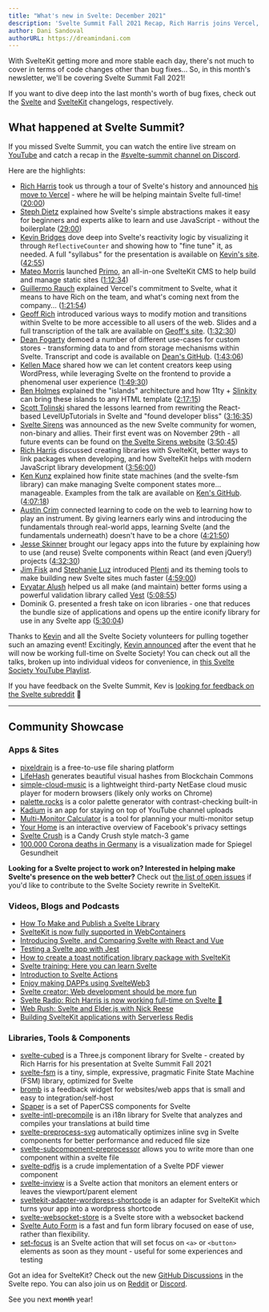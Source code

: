 ```yaml
---
title: "What's new in Svelte: December 2021"
description: 'Svelte Summit Fall 2021 Recap, Rich Harris joins Vercel, and Kevin goes full-time on Svelte Society'
author: Dani Sandoval
authorURL: https://dreamindani.com
---
```


With SvelteKit getting more and more stable each day, there's not much to cover in terms of code changes other than bug fixes... So, in this month's newsletter, we'll be covering Svelte Summit Fall 2021!

If you want to dive deep into the last month's worth of bug fixes, check out the [Svelte](https://github.com/sveltejs/svelte/blob/master/CHANGELOG.md) and [SvelteKit](https://github.com/sveltejs/kit/blob/master/packages/kit/CHANGELOG.md) changelogs, respectively.

## What happened at Svelte Summit?

If you missed Svelte Summit, you can watch the entire live stream on [YouTube](https://www.youtube.com/watch?v=1Df-9EKvZr0) and catch a recap in the [#svelte-summit channel on Discord](https://discord.gg/YmHcdnhu).

Here are the highlights:

- [Rich Harris](https://bsky.app/profile/rich-harris.dev) took us through a tour of Svelte's history and announced [his move to Vercel](https://vercel.com/blog/vercel-welcomes-rich-harris-creator-of-svelte) - where he will be helping maintain Svelte full-time! ([20:00](https://www.youtube.com/watch?v=1Df-9EKvZr0&t=1200s))
- [Steph Dietz](https://www.steph-dietz.com/) explained how Svelte's simple abstractions makes it easy for beginners and experts alike to learn and use JavaScript - without the boilerplate ([29:00](https://www.youtube.com/watch?v=1Df-9EKvZr0&t=1740s))
- [Kevin Bridges](https://github.com/KevinAst) dove deep into Svelte's reactivity logic by visualizing it through `ReflectiveCounter` and showing how to "fine tune" it, as needed. A full "syllabus" for the presentation is available on [Kevin's site](https://wiibridges.com/presentations/ResponsiveSvelte/). ([42:55](https://www.youtube.com/watch?v=1Df-9EKvZr0&t=2575s))
- [Mateo Morris](https://github.com/mateomorris) launched [Primo](https://primo.af/), an all-in-one SvelteKit CMS to help build and manage static sites ([1:12:34](https://www.youtube.com/watch?v=1Df-9EKvZr0&t=4354s))
- [Guillermo Rauch](https://vercel.com/about/rauchg) explained Vercel's commitment to Svelte, what it means to have Rich on the team, and what's coming next from the company... ([1:21:54](https://www.youtube.com/watch?v=1Df-9EKvZr0&t=4914s))
- [Geoff Rich](https://bsky.app/profile/geoffrich.net) introduced various ways to modify motion and transitions within Svelte to be more accessible to all users of the web. Slides and a full transcription of the talk are available on [Geoff's site](https://geoffrich.net/posts/svelte-summit-2021/). ([1:32:30](https://www.youtube.com/watch?v=1Df-9EKvZr0&t=5550s))
- [Dean Fogarty](https://df.id.au/) demoed a number of different use-cases for custom stores - transforming data to and from storage mechanisms within Svelte. Transcript and code is available on [Dean's GitHub](https://github.com/angrytongan/svelte-summit-2021). ([1:43:06](https://www.youtube.com/watch?v=1Df-9EKvZr0&t=6186s))
- [Kellen Mace](https://bsky.app/profile/kellenmace.bsky.social) shared how we can let content creators keep using WordPress, while leveraging Svelte on the frontend to provide a phenomenal user experience ([1:49:30](https://www.youtube.com/watch?v=1Df-9EKvZr0&t=6570ss))
- [Ben Holmes](https://bsky.app/profile/bholmes.dev) explained the "islands" architecture and how 11ty + [Slinkity](https://slinkity.dev/) can bring these islands to any HTML template ([2:17:15](https://www.youtube.com/watch?v=1Df-9EKvZr0&t=8235s))
- [Scott Tolinski](https://bsky.app/profile/tolin.ski) shared the lessons learned from rewriting the React-based LevelUpTutorials in Svelte and "found developer bliss" ([3:16:35](https://www.youtube.com/watch?v=1Df-9EKvZr0&t=11795s))
- [Svelte Sirens](https://sveltesirens.dev) was announced as the new Svelte community for women, non-binary and allies. Their first event was on November 29th - all future events can be found on [the Svelte Sirens website](https://sveltesirens.dev/events) ([3:50:45](https://www.youtube.com/watch?v=1Df-9EKvZr0&t=13845s))
- [Rich Harris](https://bsky.app/profile/rich-harris.dev) discussed creating libraries with SvelteKit, better ways to link packages when developing, and how SvelteKit helps with modern JavaScript library development ([3:56:00](https://www.youtube.com/watch?v=1Df-9EKvZr0&t=14160s))
- [Ken Kunz](https://bsky.app/profile/kenthropic.com) explained how finite state machines (and the svelte-fsm library) can make managing Svelte component states more... manageable. Examples from the talk are available on [Ken's GitHub](https://github.com/kenkunz/svelte-fsm/wiki/Examples). ([4:07:18](https://www.youtube.com/watch?v=1Df-9EKvZr0&t=14838s))
- [Austin Crim](https://github.com/austincrim) connected learning to code on the web to learning how to play an instrument. By giving learners early wins and introducing the fundamentals through real-world apps, learning Svelte (and the fundamentals underneath) doesn't have to be a chore ([4:21:50](https://www.youtube.com/watch?v=1Df-9EKvZr0&t=15710s))
- [Jesse Skinner](https://toot.cafe/@JesseSkinner) brought our legacy apps into the future by explaining how to use (and reuse) Svelte components within React (and even jQuery!) projects ([4:32:30](https://www.youtube.com/watch?v=1Df-9EKvZr0&t=16350s))
- [Jim Fisk](https://github.com/jimafisk) and [Stephanie Luz](https://stephanie-luz.medium.com/) introduced [Plenti](https://plenti.co/) and its theming tools to make building new Svelte sites much faster ([4:59:00](https://www.youtube.com/watch?v=1Df-9EKvZr0&t=17940s))
- [Evyatar Alush](https://github.com/ealush) helped us all make (and maintain) better forms using a powerful validation library called [Vest](https://github.com/ealush/vest) ([5:08:55](https://www.youtube.com/watch?v=1Df-9EKvZr0&t=18535s))
- Dominik G. presented a fresh take on icon libraries - one that reduces the bundle size of applications and opens up the entire iconify library for use in any Svelte app ([5:30:04](https://www.youtube.com/watch?v=1Df-9EKvZr0&t=19804s))

Thanks to [Kevin](https://bsky.app/profile/kevinak.se) and all the Svelte Society volunteers for pulling together such an amazing event! Excitingly, [Kevin announced](https://twitter.com/kevmodrome/status/1463151477174714373) after the event that he will now be working full-time on Svelte Society! You can check out all the talks, broken up into individual videos for convenience, in [this Svelte Society YouTube Playlist](https://www.youtube.com/playlist?list=PL8bMgX1kyZTg2bI9IOMgfBc8lrU3v2itt).

If you have feedback on the Svelte Summit, Kev is [looking for feedback on the Svelte subreddit](https://www.reddit.com/r/sveltejs/comments/qzgo3k/svelte_summit_feedback/) 👀

---

## Community Showcase

### Apps & Sites

- [pixeldrain](https://github.com/Fornaxian/pixeldrain_web) is a free-to-use file sharing platform
- [LifeHash](http://lifehash.info/) generates beautiful visual hashes from Blockchain Commons
- [simple-cloud-music](https://github.com/dufu1991/simple-cloud-music) is a lightweight third-party NetEase cloud music player for modern browsers (likely only works on Chrome)
- [palette.rocks](https://palette.rocks/) is a color palette generator with contrast-checking built-in
- [Kadium](https://github.com/probablykasper/kadium) is an app for staying on top of YouTube channel uploads
- [Multi-Monitor Calculator](https://multimonitorcalculator.com/) is a tool for planning your multi-monitor setup
- [Your Home](https://yourhome.fb.com/) is an interactive overview of Facebook's privacy settings
- [Svelte Crush](https://svelte-crush.netlify.app/) is a Candy Crush style match-3 game
- [100.000 Corona deaths in Germany](https://twitter.com/h_i_g_s_c_h/status/1463767113563353089?s=20) is a visualization made for Spiegel Gesundheit

**Looking for a Svelte project to work on? Interested in helping make Svelte's presence on the web better?** Check out [the list of open issues](https://github.com/svelte-society/sveltesociety-2021/issues) if you'd like to contribute to the Svelte Society rewrite in SvelteKit.

### Videos, Blogs and Podcasts

- [How To Make and Publish a Svelte Library](https://www.youtube.com/watch?v=_TymiadmPrc)
- [SvelteKit is now fully supported in WebContainers](https://blog.stackblitz.com/posts/sveltekit-supported-in-webcontainers/)
- [Introducing Svelte, and Comparing Svelte with React and Vue](https://joshcollinsworth.com/blog/introducing-svelte-comparing-with-react-vue)
- [Testing a Svelte app with Jest](https://www.roboleary.net/2021/11/18/svelte-app-testing-jest.html)
- [How to create a toast notification library package with SvelteKit](https://www.sarcevic.dev/blog/toasting-in-svelte)
- [Svelte training: Here you can learn Svelte](https://sustainablewww.org/principles/svelte-training-here-you-can-learn-svelte)
- [Introduction to Svelte Actions](https://blog.logrocket.com/svelte-actions-introduction/)
- [Enjoy making DAPPs using SvelteWeb3](https://chiuzon.medium.com/enjoy-making-dapps-using-svelteweb3-b78dfea1d902)
- [Svelte creator: Web development should be more fun](https://www.infoworld.com/article/3639521/svelte-creator-web-development-should-be-more-fun.html)
- [Svelte Radio: Rich Harris is now working full-time on Svelte 🤯](https://share.transistor.fm/s/d9b04961)
- [Web Rush: Svelte and Elder.js with Nick Reese](https://webrush.io/episodes/episode-158-svelte-and-elderjs-with-nick-reese)
- [Building SvelteKit applications with Serverless Redis](https://blog.upstash.com/svelte-with-serverless-redis)

### Libraries, Tools & Components

- [svelte-cubed](https://github.com/Rich-Harris/svelte-cubed) is a Three.js component library for Svelte - created by Rich Harris for his presentation at Svelte Summit Fall 2021
- [svelte-fsm](https://github.com/kenkunz/svelte-fsm) is a tiny, simple, expressive, pragmatic Finite State Machine (FSM) library, optimized for Svelte
- [bromb](https://github.com/samuelstroschein/bromb) is a feedback widget for websites/web apps that is small and easy to integration/self-host
- [Spaper](https://github.com/Oli8/spaper) is a set of PaperCSS components for Svelte
- [svelte-intl-precompile](https://github.com/cibernox/svelte-intl-precompile) is an i18n library for Svelte that analyzes and compiles your translations at build time
- [svelte-preprocess-svg](https://github.com/svitejs/svelte-preprocess-svg) automatically optimizes inline svg in Svelte components for better performance and reduced file size
- [svelte-subcomponent-preprocessor](https://github.com/srmullen/svelte-subcomponent-preprocessor) allows you to write more than one component within a svelte file
- [svelte-pdfjs](https://github.com/gtm-nayan/svelte-pdfjs) is a crude implementation of a Svelte PDF viewer component
- [svelte-inview](https://github.com/maciekgrzybek/svelte-inview) is a Svelte action that monitors an element enters or leaves the viewport/parent element
- [sveltekit-adapter-wordpress-shortcode](https://github.com/tomatrow/sveltekit-adapter-wordpress-shortcode) is an adapter for SvelteKit which turns your app into a wordpress shortcode
- [svelte-websocket-store](https://github.com/arlac77/svelte-websocket-store) is a Svelte store with a websocket backend
- [Svelte Auto Form](https://github.com/leveluptuts/auto-form) is a fast and fun form library focused on ease of use, rather than flexibility.
- [set-focus](https://www.npmjs.com/package/@svackages/set-focus) is an Svelte action that will set focus on `<a>` or `<button>` elements as soon as they mount - useful for some experiences and testing

Got an idea for SvelteKit? Check out the new [GitHub Discussions](https://github.com/sveltejs/kit/discussions) in the Svelte repo. You can also join us on [Reddit](https://www.reddit.com/r/sveltejs/) or [Discord](https://discord.com/invite/yy75DKs).

See you next ~~month~~ year!
